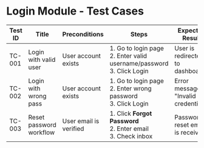 # Login Module - Test Cases

| **Test ID** | **Title**                | **Preconditions**           | **Steps**                                                                 | **Expected Result**                | **Status**   |
|-------------|-------------------------|-----------------------------|-----------------------------------------------------------------------------|-------------------------------------|--------------|
| TC-001      | Login with valid user   | User account exists         | 1. Go to login page <br> 2. Enter valid username/password <br> 3. Click Login | User is redirected to dashboard     | Not Tested   |
| TC-002      | Login with wrong pass   | User account exists         | 1. Go to login page <br> 2. Enter wrong password <br> 3. Click Login         | Error message: "Invalid credentials"| Not Tested   |
| TC-003      | Reset password workflow | User email is verified      | 1. Click **Forgot Password** <br> 2. Enter email <br> 3. Check inbox        | Password reset email is received    | Not Tested   |
